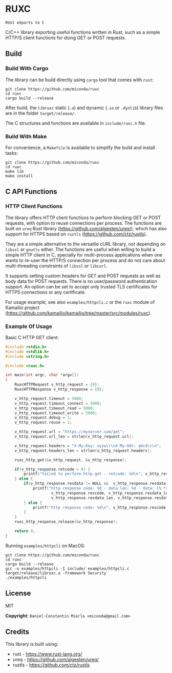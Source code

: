 # RUXC #

`RUst eXports to C`

C/C++ library exporting useful functions written in Rust, such as a simple HTTP/S
client functions for doing GET or POST requests.

## Build ##

### Build With Cargo ###

The library can be build directly using `cargo` tool that comes with `rust`:

```
git clone https://github.com/miconda/ruxc
cd ruxc
cargo build --release
```

After build, the `libruxc` static (`.a`) and dynamic (`.so` or `.dynlib`) library
files are in the folder `target/release/`.

The C structures and functions are available in `include/ruxc.h` file.

### Build With Make ###

For convenience, a `Makefile` is available to simplify the build and install
tasks:

```
git clone https://github.com/miconda/ruxc
cd ruxc
make lib
make install
```

## C API Functions ##

### HTTP Client Functions ###

The library offers HTTP client functions to perform blocking GET or POST requests,
with option to reuse connections per process. The functions are built on `ureq` Rust
library (https://github.com/algesten/ureq/), which has also support for HTTPS
based on `rustls` (https://github.com/ctz/rustls).

They are a simple alternative to the versatile cURL library, not depending
on `libssl` or `gnutls` either. The functions are useful when willing to build
a simple HTTP client in C, specially for multi-process applications when one
wants to re-user the HTTP/S connection per process and do not care about
multi-threading constraints of `libssl` or `libcurl`.

It supports setting custom headers for GET and POST requests as well as body data
for POST requests. There is no user/password authentication support. An option
can be set to accept only trusted TLS certificates for HTTPS connections or any
certificate.

For usage example, see also `examples/httpcli.c` or the `ruxc` module of Kamailio
project (https://github.com/kamailio/kamailio/tree/master/src/modules/ruxc).

### Example Of Usage ###

Basic C HTTP GET client:

```c
#include <stdio.h>
#include <stdlib.h>
#include <string.h>

#include <ruxc.h>

int main(int argc, char *argv[])
{
	RuxcHTTPRequest v_http_request = {0};
	RuxcHTTPResponse v_http_response = {0};

	v_http_request.timeout = 5000;
	v_http_request.timeout_connect = 5000;
	v_http_request.timeout_read = 5000;
	v_http_request.timeout_write = 5000;
	v_http_request.debug = 1;
	v_http_request.reuse = 1;

	v_http_request.url = "https://myserver.com/get";
	v_http_request.url_len = strlen(v_http_request.url);

	v_http_request.headers = "X-My-Key: xyzw\r\nX-My-Hdr: abcd\r\n";
	v_http_request.headers_len = strlen(v_http_request.headers);

	ruxc_http_get(&v_http_request, &v_http_response);

	if(v_http_response.retcode < 0) {
		printf("failed to perform http get - retcode: %d\n", v_http_response.retcode);
	} else {
		if(v_http_response.resdata != NULL &&  v_http_response.resdata_len>0) {
			printf("http response code: %d - data len: %d - data: [%.*s]\n",
					v_http_response.rescode, v_http_response.resdata_len,
					v_http_response.resdata_len, v_http_response.resdata);
		} else {
			printf("http response code: %d\n", v_http_response.rescode);
		}
	}
	ruxc_http_response_release(&v_http_response);

	return 0;
}
```

Running `examples/httpcli` on MacOS:

```
git clone https://github.com/miconda/ruxc
cd ruxc
cargo build --release
gcc -o examples/httpcli -I include/ examples/httpcli.c target/release/libruxc.a -framework Security
./examples/httpcli
```

## License ##

MIT

**Copyright**: `Daniel-Constantin Mierla <miconda@gmail.com>`

## Credits ##

This library is built using:

  * rust - https://www.rust-lang.org/
  * ureq - https://github.com/algesten/ureq/
  * rustls - https://github.com/ctz/rustls
